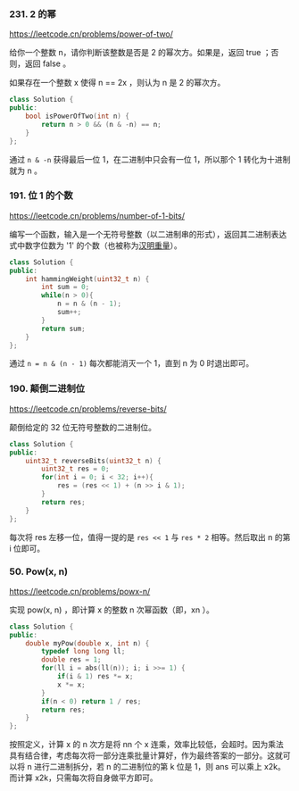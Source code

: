### 231. 2 的幂

https://leetcode.cn/problems/power-of-two/

给你一个整数 n，请你判断该整数是否是 2 的幂次方。如果是，返回 true ；否则，返回 false 。

如果存在一个整数 x 使得 n == 2x ，则认为 n 是 2 的幂次方。

```cpp
class Solution {
public:
    bool isPowerOfTwo(int n) {
        return n > 0 && (n & -n) == n;
    }
};
```

通过 `n & -n` 获得最后一位 1，在二进制中只会有一位 1，所以那个 1 转化为十进制就为 n 。

### 191. 位 1 的个数

https://leetcode.cn/problems/number-of-1-bits/

编写一个函数，输入是一个无符号整数（以二进制串的形式），返回其二进制表达式中数字位数为 '1' 的个数（也被称为[汉明重量](https://baike.baidu.com/item/汉明重量)）。

```cpp
class Solution {
public:
    int hammingWeight(uint32_t n) {
        int sum = 0;
        while(n > 0){
            n = n & (n - 1);
            sum++;
        }
        return sum;
    }
};
```

通过 `n = n & (n - 1)` 每次都能消灭一个 1，直到 n 为 0 时退出即可。

### 190. 颠倒二进制位

https://leetcode.cn/problems/reverse-bits/

颠倒给定的 32 位无符号整数的二进制位。

```cpp
class Solution {
public:
    uint32_t reverseBits(uint32_t n) {
        uint32_t res = 0;
        for(int i = 0; i < 32; i++){
            res = (res << 1) + (n >> i & 1);
        }
        return res;
    }
};
```

每次将 res 左移一位，值得一提的是 `res << 1` 与 `res * 2` 相等。然后取出 n 的第 i 位即可。

### 50. Pow(x, n)

https://leetcode.cn/problems/powx-n/

实现 pow(x, n) ，即计算 x 的整数 n 次幂函数（即，xn ）。

```cpp
class Solution {
public:
    double myPow(double x, int n) {
        typedef long long ll;
        double res = 1;
        for(ll i = abs(ll(n)); i; i >>= 1) {
            if(i & 1) res *= x;
            x *= x;
        }
        if(n < 0) return 1 / res;
        return res;
    }
};
```

按照定义，计算 x 的 n 次方是将 nn 个 x 连乘，效率比较低，会超时。因为乘法具有结合律，考虑每次将一部分连乘批量计算好，作为最终答案的一部分。这就可以将 n 进行二进制拆分，若 n 的二进制位的第 k 位是 1，则 ans 可以乘上 x2k。
而计算 x2k，只需每次将自身做平方即可。
